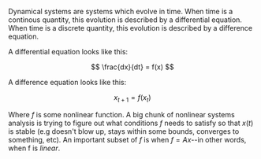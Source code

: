 Dynamical systems are systems which evolve in time. When time is a continous quantity, this evolution is described by a differential equation. When time is a discrete quantity, this evolution is described by a difference equation. 

A differential equation looks like this:

$$ \frac{dx}{dt} = f(x) $$

A difference equation looks like this:

$$ x_{t+1} = f(x_t) $$

Where $f$ is some nonlinear function. A big chunk of nonlinear systems analysis is trying to figure out what conditions $f$ needs to satisfy so that $x(t)$ is stable (e.g doesn't blow up, stays within some bounds, converges to something, etc). An important subset of $f$ is when $f = Ax$--in other words, when f is *linear*.



